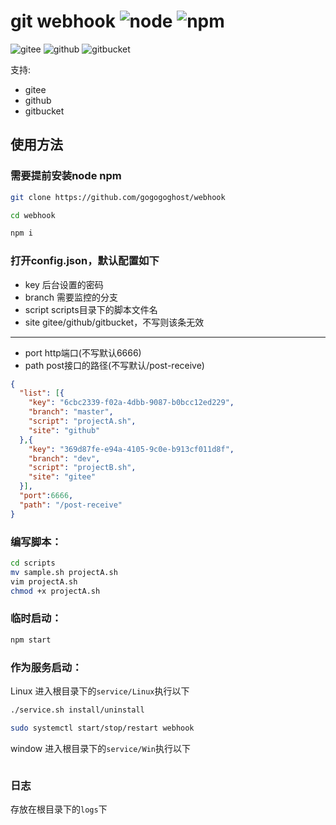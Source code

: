 # git webhook ![node](https://img.shields.io/badge/node-v7.6.0-brightgreen) ![npm](https://img.shields.io/badge/npm-v2.0-blue)  
![gitee](https://img.shields.io/badge/gitee-support-red)   ![github](https://img.shields.io/badge/github-support-lightgrey)  ![gitbucket](https://img.shields.io/badge/gitbucket-support-blue) 
 
支持:
+ gitee
+ github
+ gitbucket

## 使用方法

### 需要提前安装node npm

```bash
git clone https://github.com/gogogoghost/webhook

cd webhook

npm i
```

### 打开config.json，默认配置如下

- key 后台设置的密码
- branch 需要监控的分支
- script scripts目录下的脚本文件名
- site gitee/github/gitbucket，不写则该条无效
---
- port http端口(不写默认6666)
- path post接口的路径(不写默认/post-receive)

```json
{
  "list": [{
    "key": "6cbc2339-f02a-4dbb-9087-b0bcc12ed229",
    "branch": "master",
    "script": "projectA.sh",
    "site": "github"
  },{
    "key": "369d87fe-e94a-4105-9c0e-b913cf011d8f",
    "branch": "dev",
    "script": "projectB.sh",
    "site": "gitee"
  }],
  "port":6666,
  "path": "/post-receive"
}

```

### 编写脚本：
```bash
cd scripts
mv sample.sh projectA.sh
vim projectA.sh
chmod +x projectA.sh
```

### 临时启动：

```bash
npm start
```

### 作为服务启动：
Linux 
进入根目录下的`service/Linux`执行以下
```bash
./service.sh install/uninstall

sudo systemctl start/stop/restart webhook
```
window
进入根目录下的`service/Win`执行以下
```bash

```

### 日志
存放在根目录下的`logs`下